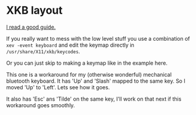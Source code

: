 # XKB layout

[I read a good guide.](https://medium.com/@damko/a-simple-humble-but-comprehensive-guide-to-xkb-for-linux-6f1ad5e13450)

If you really want to mess with the low level stuff you use a combination of `xev -event keyboard` and edit the keymap directly in `/usr/share/X11/xkb/keycodes`.

Or you can just skip to making a keymap like in the example here.

This one is a workaround for my (otherwise wonderful) mechanical bluetooth keyboard. It has 'Up' and 'Slash' mapped to the same key. So I moved 'Up' to 'Left'. Lets see how it goes.

It also has 'Esc' ans 'Tilde' on the same key, I'll work on that next if this workaround goes smoothly.
